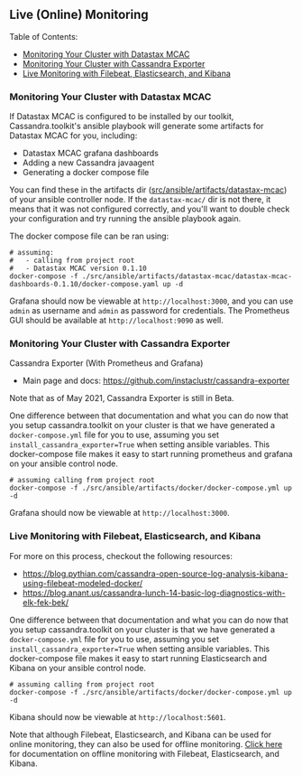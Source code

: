 ## Live (Online) Monitoring
Table of Contents:
- [Monitoring Your Cluster with Datastax MCAC](#monitoring-your-cluster-with-datastax-mcac)
- [Monitoring Your Cluster with Cassandra Exporter](#monitoring-your-cluster-with-cassandra-exporter)
- [Live Monitoring with Filebeat, Elasticsearch, and Kibana](#live-monitoring-with-filebeat-elasticsearch-and-kibana)

### Monitoring Your Cluster with Datastax MCAC
If Datastax MCAC is configured to be installed by our toolkit, Cassandra.toolkit's ansible playbook will generate some artifacts for Datastax MCAC for you, including: 
- Datastax MCAC grafana dashboards
- Adding a new Cassandra javaagent
- Generating a docker compose file 

You can find these in the artifacts dir ([src/ansible/artifacts/datastax-mcac](../../../src/ansible/artifacts/)) of your ansible controller node. If the `datastax-mcac/` dir is not there, it means that it was not configured correctly, and you'll want to double check your configuration and try running the ansible playbook again.

The docker compose file can be ran using:
```
# assuming: 
#   - calling from project root
#   - Datastax MCAC version 0.1.10
docker-compose -f ./src/ansible/artifacts/datastax-mcac/datastax-mcac-dashboards-0.1.10/docker-compose.yaml up -d
```

Grafana should now be viewable at `http://localhost:3000`, and you can use `admin` as username and `admin` as password for credentials. The Prometheus GUI should be available at `http://localhost:9090` as well.

### Monitoring Your Cluster with Cassandra Exporter
Cassandra Exporter (With Prometheus and Grafana)
- Main page and docs: https://github.com/instaclustr/cassandra-exporter

Note that as of May 2021, Cassandra Exporter is still in Beta.

One difference between that documentation and what you can do now that you setup cassandra.toolkit on your cluster is that we have generated a `docker-compose.yml` file for you to use, assuming you set `install_cassandra_exporter=True` when setting ansible variables. This docker-compose file makes it easy to start running prometheus and grafana on your ansible control node.

```
# assuming calling from project root
docker-compose -f ./src/ansible/artifacts/docker/docker-compose.yml up -d 
```

Grafana should now be viewable at `http://localhost:3000`.

### Live Monitoring with Filebeat, Elasticsearch, and Kibana

For more on this process, checkout the following resources:
- https://blog.pythian.com/cassandra-open-source-log-analysis-kibana-using-filebeat-modeled-docker/
- https://blog.anant.us/cassandra-lunch-14-basic-log-diagnostics-with-elk-fek-bek/

One difference between that documentation and what you can do now that you setup cassandra.toolkit on your cluster is that we have generated a `docker-compose.yml` file for you to use, assuming you set `install_cassandra_exporter=True` when setting ansible variables. This docker-compose file makes it easy to start running Elasticsearch and Kibana on your ansible control node.

```
# assuming calling from project root
docker-compose -f ./src/ansible/artifacts/docker/docker-compose.yml up -d 
```

Kibana should now be viewable at `http://localhost:5601`.

Note that although Filebeat, Elasticsearch, and Kibana can be used for online monitoring, they can also be used for offline monitoring. [Click here](./maintenance.offline-monitoring.md#cassandra.vision-offline-monitoring) for documentation on offline monitoring with Filebeat, Elasticsearch, and Kibana.

